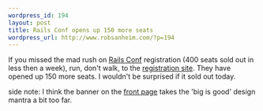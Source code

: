 ```yaml
--- 
wordpress_id: 194
layout: post
title: Rails Conf opens up 150 more seats
wordpress_url: http://www.robsanheim.com/?p=194
---
```

If you missed the mad rush on <a href="http://www.railsconf.com">Rails Conf</a> registration (400 seats sold out in less then a week), run, don't walk, to the <a href="http://www.railsconf.org/pages/registration">registration site</a>.  They have opened up 150 more seats.  I wouldn't be surprised if it sold out today.

side note: I think the banner on the <a href="http://railsconf.org/">front page</a> takes the 'big is good' design mantra a bit too far.
